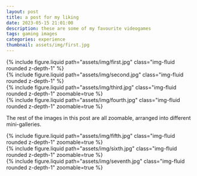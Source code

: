 ```yaml
---
layout: post
title: a post for my liking
date: 2023-05-15 21:01:00
description: these are some of my favourite videogames
tags: gaming images
categories: experience
thumbnail: assets/img/first.jpg
---
```




<div class="row mt-3">
    <div class="col-sm mt-3 mt-md-0">
        {% include figure.liquid path="assets/img/first.jpg" class="img-fluid rounded z-depth-1" %}
    </div>
    <div class="col-sm mt-3 mt-md-0">
        {% include figure.liquid path="assets/img/second.jpg" class="img-fluid rounded z-depth-1" %}
    </div>
</div>
<div class="caption">
</div>



<div class="row mt-3">
    <div class="col-sm mt-3 mt-md-0">
        {% include figure.liquid path="assets/img/third.jpg" class="img-fluid rounded z-depth-1" zoomable=true %}
    </div>
    <div class="col-sm mt-3 mt-md-0">
        {% include figure.liquid path="assets/img/fourth.jpg" class="img-fluid rounded z-depth-1" zoomable=true %}
    </div>
</div>

The rest of the images in this post are all zoomable, arranged into different mini-galleries.

<div class="row mt-3">
    <div class="col-sm mt-3 mt-md-0">
        {% include figure.liquid path="assets/img/fifth.jpg" class="img-fluid rounded z-depth-1" zoomable=true %}
    </div>
    <div class="col-sm mt-3 mt-md-0">
        {% include figure.liquid path="assets/img/sixth.jpg" class="img-fluid rounded z-depth-1" zoomable=true %}
    </div>
    <div class="col-sm mt-3 mt-md-0">
        {% include figure.liquid path="assets/img/seventh.jpg" class="img-fluid rounded z-depth-1" zoomable=true %}
    </div>
</div>
